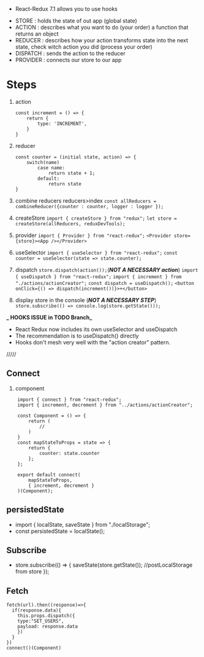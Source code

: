 -   React-Redux 7.1 allows you to use hooks

*   STORE : holds the state of out app (global state)
*   ACTION : describes what you want to do (your order)
    a function that returns an object
*   REDUCER : describes how your action transforms state into the next state, check witch action you did (process your order)
*   DISPATCH : sends the action to the reducer
*   PROVIDER : connects our store to our app

# Steps

1.  action

    ```
    const increment = () => {
        return {
            type: 'INCREMENT',
        }
    }
    ```

2.  reducer

    ```
    const counter = (initial state, action) => {
        switch(name)
            case name:
                return state + 1;
            default:
                return state
    }
    ```

3.  combine reducers reducers>index
    `const allReducers = combineReducer({counter : counter, logger : logger });`

4.  createStore
    `import { createStore } from "redux";`
    `let store = createStore(allReducers, reduxDevTools);`

5.  provider
    `import { Provider } from "react-redux";`
    `<Provider store={store}><App /></Provider>`

6.  useSelector
    `import { useSelector } from "react-redux";`
    `const counter = useSelector(state => state.counter);`

7.  dispatch
    `store.dispatch(action());`(**_NOT A NECESSARY action_**)
    `import { useDispatch } from "react-redux";`
    `import { increment } from "./actions/actionCreator";`
    `const dispatch = useDispatch();`
    `<button onClick={() => dispatch(increment())}>+</button>`

8.  display store in the console (**_NOT A NECESSARY STEP_**)
    `store.subscribe(() => console.log(store.getState()));`

**_ HOOKS ISSUE in TODO Branch_**

-   React Redux now includes its own useSelector and useDispatch
-   The recommendation is to useDispatch() directly
-   Hooks don't mesh very well with the "action creator" pattern.

/////

## Connect

1. component

```
    import { connect } from "react-redux";
    import { increment, decrement } from "../actions/actionCreator";

    const Component = () => {
        return (
            //
        )
    }
    const mapStateToProps = state => {
        return {
            counter: state.counter
        };
    };

    export default connect(
        mapStateToProps,
        { increment, decrement }
    )(Component);
```

## persistedState

-   import { localState, saveState } from "./localStorage";
-   const persistedState = localState();

## Subscribe

-   store.subscribe(() => {
    saveState(store.getState()); //postLocalStorage from store
    });

## Fetch

```
fetch(url).then((response)=>{
  if(response.data){
    this.props.dispatch({
    type:"SET_USERS",
    payload: response.data
    })
  }
})
connect()(Component)
```

<!--
https://stackoverflow.com/questions/35305661/where-to-write-to-localstorage-in-a-redux-app
https://egghead.io/lessons/javascript-redux-persisting-the-state-to-the-local-storage
https://codeburst.io/redux-a-crud-example-abb834d763c9
-->
